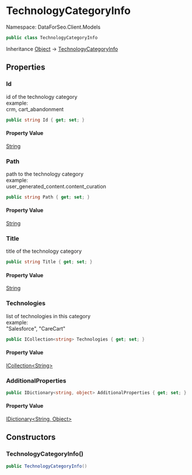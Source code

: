 # TechnologyCategoryInfo

Namespace: DataForSeo.Client.Models

```csharp
public class TechnologyCategoryInfo
```

Inheritance [Object](https://docs.microsoft.com/en-us/dotnet/api/system.object) → [TechnologyCategoryInfo](./dataforseo.client.models.technologycategoryinfo.md)

## Properties

### **Id**

id of the technology category
 <br>example:
 <br>crm, cart_abandonment

```csharp
public string Id { get; set; }
```

#### Property Value

[String](https://docs.microsoft.com/en-us/dotnet/api/system.string)<br>

### **Path**

path to the technology category
 <br>example:
 <br>user_generated_content.content_curation

```csharp
public string Path { get; set; }
```

#### Property Value

[String](https://docs.microsoft.com/en-us/dotnet/api/system.string)<br>

### **Title**

title of the technology category

```csharp
public string Title { get; set; }
```

#### Property Value

[String](https://docs.microsoft.com/en-us/dotnet/api/system.string)<br>

### **Technologies**

list of technologies in this category
 <br>example:
 <br>"Salesforce", "CareCart"

```csharp
public ICollection<string> Technologies { get; set; }
```

#### Property Value

[ICollection&lt;String&gt;](https://docs.microsoft.com/en-us/dotnet/api/system.collections.generic.icollection-1)<br>

### **AdditionalProperties**

```csharp
public IDictionary<string, object> AdditionalProperties { get; set; }
```

#### Property Value

[IDictionary&lt;String, Object&gt;](https://docs.microsoft.com/en-us/dotnet/api/system.collections.generic.idictionary-2)<br>

## Constructors

### **TechnologyCategoryInfo()**

```csharp
public TechnologyCategoryInfo()
```
